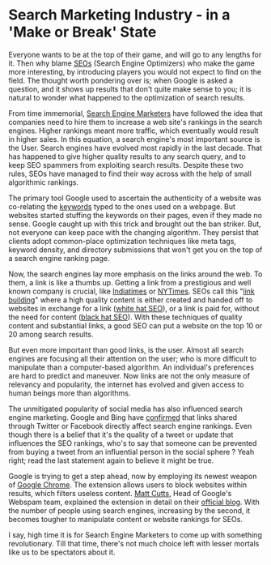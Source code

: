 # Search Marketing Industry - in a 'Make or Break' State

Everyone wants to be at the top of their game, and will go to any lengths for it. Then why blame <a href="http://en.wikipedia.org/wiki/Search_engine_optimization">SEOs</a> (Search Engine Optimizers) who make the game more interesting, by introducing players you would not expect to find on the field. The thought worth pondering over is; when Google is asked a question, and it shows up results that don't quite make sense to you; it is natural to wonder what happened to the optimization of search results. 

From time immemorial, <a href="http://en.wikipedia.org/wiki/Search_engine_marketing">Search Engine Marketers</a> have followed the idea that companies need to hire them to increase a web site's rankings in the search engines. Higher rankings meant more traffic, which eventually would result in higher sales. In this equation, a search engine's most important source is the User. Search engines have evolved most rapidly in the last decade. That has happened to give higher quality results to any search query, and to keep SEO spammers from exploiting search results. Despite these two rules, SEOs have managed to find their way across with the help of small algorithmic rankings.

The primary tool Google used to ascertain the authenticity of a website was co-relating the <a href="http://www.searchengineguide.com/matt-bailey/keyword-strategies-the-long-tail.php">keywords</a> typed to the ones used on a webpage. But websites started stuffing the keywords on their pages, even if they made no sense. Google caught up with this trick and brought out the ban striker. But, not everyone can keep pace with the changing algorithm. They persist that clients adopt common-place optimization techniques like meta tags, keyword density, and directory submissions that won't get you on the top of a search engine ranking page. 

Now, the search engines lay more emphasis on the links around the web. To them, a link is like a thumbs up. Getting a link from a prestigious and well known company is crucial, like <a href="http://www.indiatimes.com/">Indiatimes</a> or <a href="http://www.nytimes.com/">NYTimes</a>. SEOs call this "<a href="http://www.seobook.com/archives/001792.shtml">link building</a>" where a high quality content is either created and handed off to websites in exchange for a link (<a href="http://www.whitehatseo.com/">white hat SEO</a>), or a link is paid for, without the need for content (<a href="http://websearch.about.com/od/seononos/a/spamseo.htm">black hat SEO</a>). With these techniques of quality content and substantial links, a good SEO can put a website on the top 10 or 20 among search results.

But even more important than good links, is the user. Almost all search engines are focusing all their attention on the user; who is more difficult to manipulate than a computer-based algorithm. An individual's preferences are hard to predict and maneuver. Now links are not the only measure of relevancy and popularity, the internet has evolved and given access to human beings more than algorithms. 

The unmitigated popularity of social media has also influenced search engine marketing. Google and Bing have <a href="http://searchengineland.com/what-social-signals-do-google-bing-really-count-55389">confirmed</a> that links shared through Twitter or Facebook directly affect search engine rankings. Even though there is a belief that it's the quality of a tweet or update that influences the SEO rankings, who's to say that someone can be prevented from buying a tweet from an influential person in the social sphere ? Yeah right; read the last statement again to believe it might be true.

Google is trying to get a step ahead, now by employing its newest weapon of <a href="http://www.google.com/chrome">Google Chrome</a>. The extension allows users to block websites within results, which filters useless content. <a href="http://www.mattcutts.com/blog/about-me/">Matt Cutts</a>, Head of Google's Webspam team, explained the extension in detail on their <a href="http://googleblog.blogspot.com/2011/02/new-chrome-extension-block-sites-from.html">official blog</a>. With the number of people using search engines, increasing by the second, it becomes tougher to manipulate content or website rankings for SEOs. 

I say, high time it is for Search Engine Marketers to come up with something revolutionary. Till that time, there's not much choice left with lesser mortals like us to be spectators about it. 
